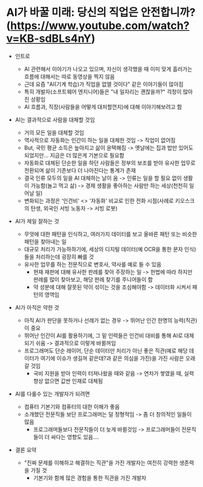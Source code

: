 # AI가 바꿀 미래: 당신의 직업은 안전합니까? (https://www.youtube.com/watch?v=KB-sdBLs4nY)

- 인트로
  - AI 관련해서 이야기가 나오고 있으며, 자신이 생각했을 때 이미 맞게 흘러가는 흐름에 대해서는 따로 동영상을 찍지 않음
  - 근데 요즘 "AI(기계 학습)가 직업을 없앨 것이다" 같은 이야기들이 많아짐
  - 특히 개발자(소프트웨어 엔지니어)들은 "내 일자리는 괜찮을까?" 걱정이 많아진 상황임
  - AI 흐름과, 직장(사람들을 어떻게 대처할껀지)에 대해 이야기해보려고 함


- AI는 결과적으로 사람을 대체할 것임
  - 거의 모든 일을 대체할 것임
  - 역사적으로 자동화는 인간이 하는 일을 대체한 것임 -> 직업이 없어짐
  - But, 국민 평균 소득은 높아지고 삶이 윤택해짐 -> 옛날에는 집과 밥만 있어도 되었지만... 지금은 더 많은게 기본으로 필요함
  - 자동화로 대체된 단순한 일을 하던 사람들은 정부의 보조를 받아 유사한 업무로 전환되며 삶이 기존보다 더 나아진다는 통계가 존재 
  - 결국 인류 모두의 일을 AI 대체하는 날이 옴 -> 인류는 일을 할 필요 없이 생활이 가능함(놀고 먹고 삶) -> 경제 생활을 좋아하는 사람만 하는 세상(천천히 일어날 일)
  - 변화되는 과정은 '인건비' <> '자동화' 비교로 인한 전화 시점(사례로 키오스크의 탄생, 외국인 서빙 노동자 -> 서빙 로봇)


- AI가 제일 잘하는 것
  - 무엇에 대한 패턴을 인식하고, 여러가지 데이터를 보고 올바른 패턴 또는 비슷한 패턴을 찾아내는 일
  - 대규모 처리가 가능하하기에, 세상의 디지털 데이터(예 OCR을 통한 문자 인식)들을 처리하는데 굉장히 빠를 것
  - 유사한 업무를 하는 전문직으로 변호사, 약사를 예로 들 수 있음
    - 현재 재판에 대해 유사한 판례를 찾아 주장하는 일 -> 헌법에 따라 하지만 판례를 많이 찾아보고, 해당 판례 찾기를 주니어들이 함
    - 약 성분에 대해 잘못된 약이 섞이는 것을 조심해야함 -> 데이터화 시켜서 패턴의 영역임


- AI가 아직은 약한 것
  - 아직 AI가 판단을 못하거나 선례가 없는 경우 -> 뛰어난 인간 한명의 능력(직관)이 중요
  - 뛰어난 인간이 AI를 활용하기에, 그 밑 인력들은 인건비 대비를 통해 AI로 대체되기 쉬움 -> 결과적으로 이렇게 바뀔꺼임
  - 프로그래머도 단순 레이어, 단순 데이터만 처리가 아닌 좋은 직관(예로 해당 데이터가 여기에 이슈가 생길꺼 같은데?과 같은 의심을 가진)을 가진 사람은 오래 갈 것임 
    - 국비 지원을 받아 인력이 터져나왔을 때와 같음 -> 연차가 쌓였을 때, 실력 향상 없으면 값싼 인재로 대체됨


- AI를 다룰수 있는 개발자가 되려면
  - 컴퓨터 기본기와 컴퓨터의 대한 이해가 좋음
  - 소개했던 전문직들 보단 프로그래머는 덜 정형적임 -> 좀 더 창의적인 일들이 많음
    - 프로그래머들보다 전문직들이 더 늦게 바뀔것임 -> 프로그래머들이 전문직들이 더 싸다는 영향도 있음....


- 결론 요약
  - "진짜 문제를 이해하고 해결하는 직관"을 가진 개발자는 여전히 강력한 생존력을 가질 것
    - 기본기와 함께 많은 경험을 통한 직관을 가진 개발자 
